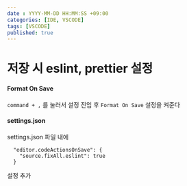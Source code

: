 ```yaml
---
date : YYYY-MM-DD HH:MM:SS +09:00
categories: [IDE, VSCODE]
tags: [VSCODE]
published: true
---
```



# 저장 시 eslint, prettier 설정

#### Format On Save
`command + ,` 를 눌러서 설정 진입 후 `Format On Save` 설정을 켜준다

#### settings.json
settings.json 파일 내에
```
  "editor.codeActionsOnSave": {
    "source.fixAll.eslint": true
  }
```
설정 추가

